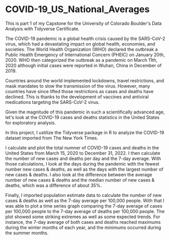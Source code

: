 # COVID-19_US_National_Averages
This is part 1 of my Capstone for the University of Colorado Boulder's Data Analysis with Tidyverse Certificate.

The COVID-19 pandemic is a global health crisis caused by the SARS-CoV-2 virus, which had a devastating impact on global health, economies, and societies. The World Health Organization (WHO) declared the outbreak a Public Health Emergency of International Concern (PHEIC) on January 20th, 2020. WHO then categorized the outbreak as a pandemic on March 11th, 2020 although initial cases were reported in Wuhan, China in December of 2019.  

Countries around the world implemented lockdowns, travel restrictions, and mask mandates to slow the transmission of the virus. However, many countries have since lifted those restrictions as cases and deaths have declined. This is thanks to the development of vaccines and antiviral medications targeting the SARS-CoV-2 virus. 

Given the magnitude of this pandemic in such a scientifically advanced age, let's look at the COVID-19 cases and deaths statistics in the United States for exploratory analysis.

In this project, I ustilize the Tidyverse package in R to analyze the COVID-19 dataset imported from The New York Times. 

I calculate and plot the total numner of COVID-19 cases and deaths in the United States from March 15, 2020 to December 31, 2022. I then calculate the number of new cases and deaths per day and the 7-day average. With those calculations, I look at the days during the pandemic with the fewest number new cases & deaths, as well as the days with the largest number of new cases & deaths.  I also look at the difference between the average number of new cases & deaths and the median number of new cases & deaths, which was a difference of about 35%.

Finally, I imported population estimate data to calculate the number of new cases & deaths as well as the 7-day average per 100,000 people. With that I was able to plot a time series graph comparing the 7-day average of cases per 100,000 people to the 7-day average of deaths per 100,000 people. The plot showed some striking extremes as well as some expected trends. For instance, the 7-day average of both cases and deaths reached maximums during the winter months of each year, and the minimums occurred during the summer months. 

